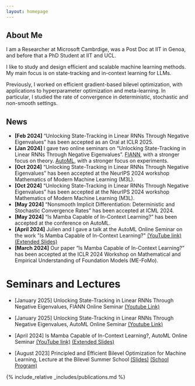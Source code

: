```yaml
---
layout: homepage
---
```


## About Me

I am a Researcher at Microsoft Cambrdige, was a Post Doc at IIT in Genoa,
and before that a PhD Student at IIT and UCL.

I like to study and design efficient and scalable machine learning methods. 
My main focus is on state-tracking and in-context learning for LLMs.

Previously, I worked on efficient gradient-based bilevel optimization, with applications to hyperparameter optimization and meta-learning. In particular, I studied the rate of convergence in deterministic, stochastic and non-smooth settings. 

<!-- ## Research Interests

- **Computer Vision:** image recognition, image generation, video captioning
- **Machine Learning:** meta-learning, incremental learning, transfer learning -->

## News

- **[Feb 2024]**  “Unlocking State-Tracking in Linear RNNs Through Negative Eigenvalues” has been accepted as an Oral at ICLR 2025.
- **[Jan 2024]**  I gave two online seminars on “Unlocking State-Tracking in Linear RNNs Through Negative Eigenvalues”. [FlANN](https://www.youtube.com/watch?v=mGtt4bJ4RiE&t=680s),  with a stronger focus on theory. [AutoML](https://www.youtube.com/watch?v=E2qBhMmjspU&t=1769s), with a stronger focus on experiments. 
- **[Oct 2024]**  “Unlocking State-Tracking in Linear RNNs Through Negative Eigenvalues” has been accepted at the NeurIPS 2024 workshop Mathematics of Modern Machine Learning (M3L).
- **[Oct 2024]**  “Unlocking State-Tracking in Linear RNNs Through Negative Eigenvalues” has been accepted at the NeurIPS 2024 workshop Mathematics of Modern Machine Learning (M3L).
- **[May 2024]**  “Nonsmooth Implicit Differentiation: Deterministic and Stochastic Convergence Rates” has been accepted at ICML 2024.
- **[May 2024]** “Is Mamba Capable of In-Context Learning?” has been accepted at the conference on AutoML.
- **[April 2024]** Julien and I gave a talk at the AutoML Online Seminar on the work "Is Mamba Capable of In-Context Learning?" [(YouTube link)](https://www.youtube.com/watch?v=q5-RPiBP2Bs) [(Extended Slides)](https://docs.google.com/presentation/d/e/2PACX-1vSU577DacRC1VDjMmqmY_JMiATDxc3JRPSgDzrM_QDqf3ZjE64IXcXvBAmHm14TAQXbCtptFsSkokFz/pub?start=false&loop=false&delayms=3000&slide=id.p)
- **[March 2024]** Our paper “Is Mamba Capable of In-Context Learning?” has been accepted at the ICLR 2024 Workshop on Mathematical and Empirical Understanding of Foundation Models (ME-FoMo).

# Seminars and Lectures
- [January 2025] Unlocking State-Tracking in Linear RNNs Through Negative Eigenvalues, FlANN Online Seminar
[(Youtube Link)](https://www.youtube.com/watch?v=E2qBhMmjspU&t=1769s)
- [January 2025] Unlocking State-Tracking in Linear RNNs Through Negative Eigenvalues, AutoML Online Seminar
[(Youtube Link)](https://www.youtube.com/watch?v=E2qBhMmjspU&t=1769s)

- [April 2024] Is Mamba Capable of In-Context Learning?, AutoML Online Seminar [(YouTube link)](https://www.youtube.com/watch?v=q5-RPiBP2Bs) [(Extended Slides)](https://docs.google.com/presentation/d/e/2PACX-1vSU577DacRC1VDjMmqmY_JMiATDxc3JRPSgDzrM_QDqf3ZjE64IXcXvBAmHm14TAQXbCtptFsSkokFz/pub?start=false&loop=false&delayms=3000&slide=id.p)
- [August 2023]  Principled and Efficient Bilevel Optimization for Machine Learning, Lecture at the Bilevel Summer School [(Slides)](assets/files/Bilevel_Summer_School.pdf) [(School Program)](https://www.bilevelconference2023.org/school-program)


{% include_relative _includes/publications.md %}



<!-- {% include_relative _includes/services.md %} -->
